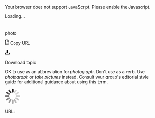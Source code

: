 Your browser does not support JavaScript. Please enable the Javascript.

Loading...

# 

photo

![Copy URL](media/photo/Copy.png)
Copy URL

![Download](media/photo/Download.png)

Download topic

OK to use as an abbreviation for *photograph*. Don't use as a verb. Use *photograph* or *take pictures* instead.
Consult your group's editorial style guide for additional guidance about using this term. 

![In progress](media/photo/activity-large.gif)

URL :
